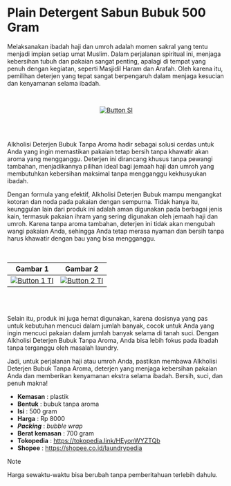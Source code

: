 # Plain Detergent Sabun Bubuk 500 Gram

Melaksanakan ibadah haji dan umroh adalah momen sakral yang tentu menjadi impian setiap umat Muslim. Dalam perjalanan spiritual ini, menjaga kebersihan tubuh dan pakaian sangat penting, apalagi di tempat yang penuh dengan kegiatan, seperti Masjidil Haram dan Arafah. Oleh karena itu, pemilihan deterjen yang tepat sangat berpengaruh dalam menjaga kesucian dan kenyamanan selama ibadah.

<br>

<div align = center>
    
[![Button SI]][Link SI]

<br>
<br>
</div>

Alkholisi Deterjen Bubuk Tanpa Aroma hadir sebagai solusi cerdas untuk Anda yang ingin memastikan pakaian tetap bersih tanpa khawatir akan aroma yang mengganggu. Deterjen ini dirancang khusus tanpa pewangi tambahan, menjadikannya pilihan ideal bagi jemaah haji dan umroh yang membutuhkan kebersihan maksimal tanpa mengganggu kekhusyukan ibadah.

Dengan formula yang efektif, Alkholisi Deterjen Bubuk mampu mengangkat kotoran dan noda pada pakaian dengan sempurna. Tidak hanya itu, keunggulan lain dari produk ini adalah aman digunakan pada berbagai jenis kain, termasuk pakaian ihram yang sering digunakan oleh jemaah haji dan umroh. Karena tanpa aroma tambahan, deterjen ini tidak akan mengubah wangi pakaian Anda, sehingga Anda tetap merasa nyaman dan bersih tanpa harus khawatir dengan bau yang bisa mengganggu.

<!---------------------------------[ Bagian Table Image ]---------------------------------->
<br>

<div align = center>

| Gambar 1 | Gambar 2|
|----------|----------|
| [![Button 1 TI]][Link 1 TI]   | [![Button 2 TI]][Link 2 TI]  |

<br>
<br>
</div>

Selain itu, produk ini juga hemat digunakan, karena dosisnya yang pas untuk kebutuhan mencuci dalam jumlah banyak, cocok untuk Anda yang ingin mencuci pakaian dalam jumlah banyak selama di tanah suci. Dengan Alkholisi Deterjen Bubuk Tanpa Aroma, Anda bisa lebih fokus pada ibadah tanpa terganggu oleh masalah laundry.

Jadi, untuk perjalanan haji atau umroh Anda, pastikan membawa Alkholisi Deterjen Bubuk Tanpa Aroma, deterjen yang menjaga kebersihan pakaian Anda dan memberikan kenyamanan ekstra selama ibadah. Bersih, suci, dan penuh makna!

- **Kemasan** : plastik
- **Bentuk** : bubuk tanpa aroma
- **Isi** : 500 gram
- **Harga** : Rp 8000
- **_Packing_** :  _bubble wrap_
- **Berat kemasan** : 700 gram
- **Tokopedia** : https://tokopedia.link/HEyonWYZTQb
- **Shopee** : https://shopee.co.id/laundrypedia
  
> [!NOTE]
> Harga sewaktu-waktu bisa berubah tanpa pemberitahuan terlebih dahulu.
    
<!---------------------------------[ Bagian Single Image ]---------------------------------->

[Button SI]: https://blogger.googleusercontent.com/img/a/AVvXsEjtC3ECd4LpsPAbtfajyNGBscHWErItR0Qw9X-nAROj-JbwsJz4Qz9LCt8upKjeKx2uC5CbhF374nquv-tvr0-DTvFTPKpm2SMOCkMeydx37e5i_hNNrwEAoamkTyqoLK2vnyXKwb9kvRDnjNH1zNB3dU4mGRed9DSdwK0l2G7Ib1KvHAGVibJRXcRub7aq
[Link SI]: #

<!---------------------------------[ Bagian Table Image ]---------------------------------->
[Button 1 TI]: https://blogger.googleusercontent.com/img/b/R29vZ2xl/AVvXsEg4gz6F4SAYhRQ7ZSr0DwXe3Cgzxcqd-xhiv0agTR_bR2Mu5CwY0R3R_dS4G8n_HfLdaf__8VffjT0YEHnxwJ25wQxzdG0wX2Csp4Wsbn55-37eiaHHmXO5EeFV3sYRMZVI6aPTLw-q_q4lFiE9Zi6GoPutB5HpNN47MvYAeUQQNJwNWDIc0ZhDXlIhTRE/s320/alkholisi-deterjen-bubuk-500g-haji-dan-umroh.jpg
[Link 1 TI]: #
[Button 2 TI]: https://blogger.googleusercontent.com/img/b/R29vZ2xl/AVvXsEjRIqV8nfpZ2AI6sgJbx_77ysNBgGRSbLiT7mA4KbBKN-Iw4mwP6MXn2otYH-6qLfDHXdte5QTm2CXVBja2d69UrDQO1GaU08HYfLVR6IdInXmiwyP1u3YyxW58XwGABKTzYWixc9R_nNzPHGj4sKoSfQr8RyoJow9o2tm2spC2j3sYTA0wJX-68lQw8RM/s320/alkholisi-deterjen-bubuk-500g-haji-dan-umroh-2.jpg
[Link 2 TI]: #
